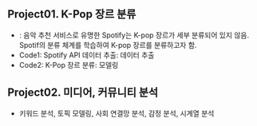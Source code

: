 ## Project01. K-Pop 장르 분류
  - : 음악 추천 서비스로 유명한 Spotify는 K-pop 장르가 세부 분류되어 있지 않음. Spotif의 분류 체계를 학습하여 K-pop 장르를 분류하고자 함.
  - Code1: Spotify API 데이터 추출: 데이터 추출
  - Code2: K-Pop 장르 분류: 모델링
  
## Project02. 미디어, 커뮤니티 분석
  - 키워드 분석, 토픽 모델링, 사회 연결망 분석, 감정 분석, 시계열 분석

